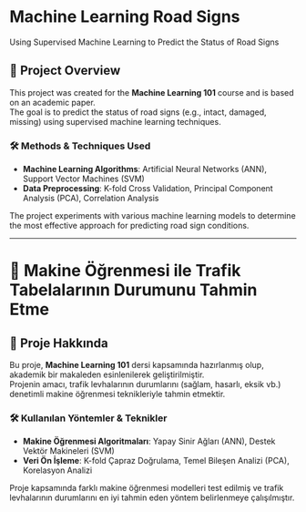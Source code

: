 # Machine Learning Road Signs  
Using Supervised Machine Learning to Predict the Status of Road Signs  

## 📌 Project Overview  
This project was created for the **Machine Learning 101** course and is based on an academic paper.  
The goal is to predict the status of road signs (e.g., intact, damaged, missing) using supervised machine learning techniques.  

### 🛠 Methods & Techniques Used  
- **Machine Learning Algorithms**: Artificial Neural Networks (ANN), Support Vector Machines (SVM)  
- **Data Preprocessing**: K-fold Cross Validation, Principal Component Analysis (PCA), Correlation Analysis  

The project experiments with various machine learning models to determine the most effective approach for predicting road sign conditions.  

---  

# 🚦 Makine Öğrenmesi ile Trafik Tabelalarının Durumunu Tahmin Etme  

## 📌 Proje Hakkında  
Bu proje, **Machine Learning 101** dersi kapsamında hazırlanmış olup, akademik bir makaleden esinlenilerek geliştirilmiştir.  
Projenin amacı, trafik levhalarının durumlarını (sağlam, hasarlı, eksik vb.) denetimli makine öğrenmesi teknikleriyle tahmin etmektir.  

### 🛠 Kullanılan Yöntemler & Teknikler  
- **Makine Öğrenmesi Algoritmaları**: Yapay Sinir Ağları (ANN), Destek Vektör Makineleri (SVM)  
- **Veri Ön İşleme**: K-fold Çapraz Doğrulama, Temel Bileşen Analizi (PCA), Korelasyon Analizi  

Proje kapsamında farklı makine öğrenmesi modelleri test edilmiş ve trafik levhalarının durumlarını en iyi tahmin eden yöntem belirlenmeye çalışılmıştır.  

